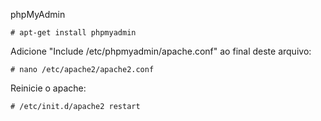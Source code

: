 phpMyAdmin


    # apt-get install phpmyadmin
    
    
  Adicione "Include /etc/phpmyadmin/apache.conf" ao final deste arquivo:
  
    # nano /etc/apache2/apache2.conf
    
  
  Reinicie o apache:
  
    # /etc/init.d/apache2 restart
